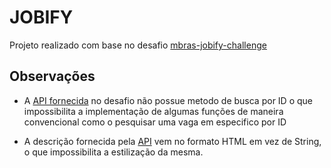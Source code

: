 # JOBIFY

Projeto realizado com base no desafio [mbras-jobify-challenge](https://github.com/MBRAS-Emprendimentos/mbras-jobify-challenge?tab=readme-ov-file)

## Observações

- A [API fornecida](https://github.com/remotive-com/remote-jobs-api) no desafio não possue metodo de busca por ID o que impossibilita a implementação de algumas funções de maneira convencional como o pesquisar uma vaga em especifico por ID

- A descrição fornecida pela [API](https://github.com/remotive-com/remote-jobs-api) vem no formato HTML em vez de String, o que impossibilita a estilização da mesma.
